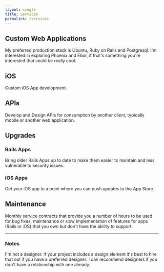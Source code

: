 ```yaml
---
layout: single
title: Services
permalink: /services
---
```


## Custom Web Applications

My preferred production stack is Ubuntu, Ruby on Rails and Postgresql.  I'm interested in exploring Phoenix and Elixir, if that's
something you're interested that could be really cool.

## iOS

Custom iOS App development.

## APIs

Develop and Design APIs for consumption by another client, typically mobile or another web application.

## Upgrades

### Rails Apps

Bring older Rails Apps up to date to make them easier to maintain and less vulnerable to security issues.

### iOS Apps

Get your iOS app to a point where you can push updates to the App Store.

## Maintenance

Monthly service contracts that provide you a number of hours to be used for bug fixes, maintenance or slow implementation of features for apps (Rails or iOS)
that you own but don't have the ability to support.

---

###  Notes

I'm not a designer.  If your project includes a design element it's best to hire that out if you have a preferred designer.  I can recommend designers if
you don't have a relationship with one already.
